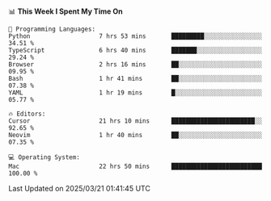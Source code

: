 <!--START_SECTION:waka-->
📊 **This Week I Spent My Time On** 

```text
💬 Programming Languages: 
Python                   7 hrs 53 mins       █████████░░░░░░░░░░░░░░░░   34.51 % 
TypeScript               6 hrs 40 mins       ███████░░░░░░░░░░░░░░░░░░   29.24 % 
Browser                  2 hrs 16 mins       ██░░░░░░░░░░░░░░░░░░░░░░░   09.95 % 
Bash                     1 hr 41 mins        ██░░░░░░░░░░░░░░░░░░░░░░░   07.38 % 
YAML                     1 hr 19 mins        █░░░░░░░░░░░░░░░░░░░░░░░░   05.77 % 

🔥 Editors: 
Cursor                   21 hrs 10 mins      ███████████████████████░░   92.65 % 
Neovim                   1 hr 40 mins        ██░░░░░░░░░░░░░░░░░░░░░░░   07.35 % 

💻 Operating System: 
Mac                      22 hrs 50 mins      █████████████████████████   100.00 % 
```


 Last Updated on 2025/03/21 01:41:45 UTC
<!--END_SECTION:waka-->
